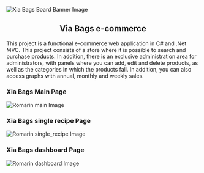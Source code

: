 ![Xia Bags Board Banner Image](XiaBags_Ecommerce/XiaBags_Ecommerce/wwwroot/images/Githeader.jpg)
<h2 align='center'>Via Bags e-commerce</h2>

This project is a functional e-commerce web application in C# and .Net MVC. This project consists of a store where it is possible to search and purchase products. In addition, there is an exclusive administration area for administrators, with panels where you can add, edit and delete products, as well as the categories in which the products fall. In addition, you can also access graphs with annual, monthly and weekly sales.

### Xia Bags Main Page
![Romarin main Image](/base_static/global/images/romarin_home.png)

### Xia Bags single recipe Page
![Romarin single_recipe Image](/base_static/global/images/single_recipe.png)

### Xia Bags dashboard Page
![Romarin dashboard Image](/base_static/global/images/romarin_dashboard.png)
